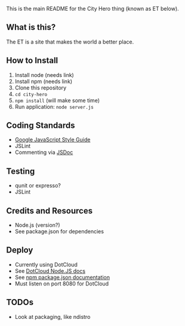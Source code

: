 This is the main README for the City Hero thing (known as ET below).

## What is this?

The ET is a site that makes the world a better place.

## How to Install

1. Install node (needs link)
2. Install npm (needs link)
2. Clone this repository
2. `cd city-hero`
3. `npm install` (will make some time)
4. Run application: `node server.js`

## Coding Standards

  * [Google JavaScript Style Guide](http://google-styleguide.googlecode.com/svn/trunk/javascriptguide.xml)
  * JSLint
  * Commenting via [JSDoc](http://code.google.com/p/jsdoc-toolkit/)
  
## Testing

  * qunit or expresso?
  * JSLint

## Credits and Resources

  * Node.js (version?)
  * See package.json for dependencies
  
## Deploy

  * Currently using DotCloud
  * See [DotCloud Node.JS docs](http://docs.dotcloud.com/components/nodejs/)
  * See [npm package.json documentation](https://github.com/isaacs/npm/blob/master/doc/json.md)
  * Must listen on port 8080 for DotCloud
  
## TODOs

  * Look at packaging, like ndistro
  